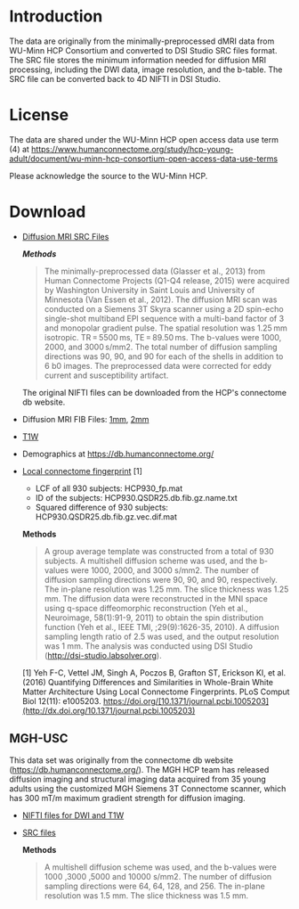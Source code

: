 # Introduction

The data are originally from the minimally-preprocessed dMRI data from WU-Minn HCP Consortium and converted to DSI Studio SRC files format. The SRC file stores the minimum information needed for diffusion MRI processing, including the DWI data, image resolution, and the b-table. The SRC file can be converted back to 4D NIFTI in DSI Studio.

# License

The data are shared under the WU-Minn HCP open access data use term (4) at <https://www.humanconnectome.org/study/hcp-young-adult/document/wu-minn-hcp-consortium-open-access-data-use-terms>

Please acknowledge the source to the WU-Minn HCP.

# Download

- [Diffusion MRI SRC Files](https://pitt-my.sharepoint.com/:f:/g/personal/yehfc_pitt_edu/EmL_WkIkt3pFilc6MeqRoX0Bwhvs0Lr7X9LAoIucajLUwQ?e=c0w9xQ)

  ***Methods***
  > The minimally-preprocessed data (Glasser et al., 2013) from Human Connectome Projects (Q1-Q4 release, 2015) were acquired by Washington University in Saint Louis and University of Minnesota (Van Essen et al., 2012). The diffusion MRI scan was conducted on a Siemens 3T Skyra scanner using a 2D spin-echo single-shot multiband EPI sequence with a multi-band factor of 3 and monopolar gradient pulse. The spatial resolution was 1.25 mm isotropic. TR = 5500 ms, TE = 89.50 ms. The b-values were 1000, 2000, and 3000 s/mm2. The total number of diffusion sampling directions was 90, 90, and 90 for each of the shells in addition to 6 b0 images. The preprocessed data were corrected for eddy current and susceptibility artifact.

  The original NIFTI files can be downloaded from the HCP's connectome db website.

- Diffusion MRI FIB Files: [1mm](https://pitt-my.sharepoint.com/:f:/g/personal/yehfc_pitt_edu/EhAofmkwtjlMlSku3_vniFEBkStumkY2i5y2YtoqIAOMBQ?e=qBrXBZ), [2mm](https://pitt-my.sharepoint.com/:f:/g/personal/yehfc_pitt_edu/EvFAkXbKPjVCjuTuWcuyGyYBZRAUi4ytmwi9jDI1kFtguA?e=AeCl0n)
- [T1W](https://pitt-my.sharepoint.com/:f:/g/personal/yehfc_pitt_edu/EkPCanH2hTBEh47ZFHXIHuUBaYhGS5lcz3Hi1lAGoeqMcw?e=vCSidk)
- Demographics at <https://db.humanconnectome.org/>
- [Local connectome fingerprint](https://pitt-my.sharepoint.com/:f:/g/personal/yehfc_pitt_edu/Esw0yxBQM4pCtnjoRLm41kQBejzvhTd6p-XYcDCWMMIhyg?e=X1EKBL) [1]

   * LCF of all 930 subjects: HCP930_fp.mat
   * ID of the subjects: HCP930.QSDR25.db.fib.gz.name.txt
   * Squared difference of 930 subjects: HCP930.QSDR25.db.fib.gz.vec.dif.mat

  **Methods**
  > A group average template was constructed from a total of 930 subjects. A multishell diffusion scheme was used, and the b-values were 1000, 2000, and 3000 s/mm2. The number of diffusion sampling directions were 90, 90, and 90, respectively. The in-plane resolution was 1.25 mm. The slice thickness was 1.25 mm. The diffusion data were reconstructed in the MNI space using q-space diffeomorphic reconstruction (Yeh et al., Neuroimage, 58(1):91-9, 2011) to obtain the spin distribution function (Yeh et al., IEEE TMI, ;29(9):1626-35, 2010). A diffusion sampling length ratio of 2.5 was used, and the output resolution was 1 mm. The analysis was conducted using DSI Studio (http://dsi-studio.labsolver.org).

  [1] Yeh F-C, Vettel JM, Singh A, Poczos B, Grafton ST, Erickson KI, et al. (2016) Quantifying Differences and Similarities in Whole-Brain White Matter Architecture Using Local Connectome Fingerprints. PLoS Comput Biol 12(11): e1005203. https://doi.org/[10.1371/journal.pcbi.1005203](http://dx.doi.org/10.1371/journal.pcbi.1005203)


## MGH-USC 

This data set was originally from the connectome db website (https://db.humanconnectome.org/). The MGH HCP team has released diffusion imaging and structural imaging data acquired from 35 young adults using the customized MGH Siemens 3T Connectome scanner, which has 300 mT/m maximum gradient strength for diffusion imaging.

- [NIFTI files for DWI and T1W](https://pitt-my.sharepoint.com/:f:/g/personal/yehfc_pitt_edu/El5HHIaNyD1Hreo5hvZaCjcBjrbfyfiEUG22lvcPHYC_pA?e=wKkjEc)
- [SRC files](https://pitt-my.sharepoint.com/:f:/g/personal/yehfc_pitt_edu/EiyOUXXxs01FljIc7J1AypABeY3imX_CLfkpPUbBVM0hGg?e=XqhbBt)

  **Methods**
  > A multishell diffusion scheme was used, and the b-values were 1000 ,3000 ,5000 and 10000 s/mm2. The number of diffusion sampling directions were 64, 64, 128, and 256. The in-plane resolution was 1.5 mm. The slice thickness was 1.5 mm.


